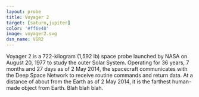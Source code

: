 ```yaml
---
layout: probe
title: Voyager 2
target: [saturn,jupiter]
color: '#ff6e48'
image: voyager2.svg
dsn_name: VGR2
---
```


Voyager 2 is a 722-kilogram (1,592 lb) space probe launched by NASA on August 20, 1977 to
study the outer Solar System. Operating for 36 years, 7 months and 27 days as of 2 May 2014,
the spacecraft communicates with the Deep Space Network to receive routine commands and return
data. At a distance of about from the Earth as of 2 May 2014, it is the farthest human-made object from Earth.
Blah blah blah.
